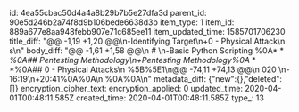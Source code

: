 id: 4ea55cbac50d4a4a8b29b7b5e27dfa3d
parent_id: 90e5d246b2a74f8d9b106bede6638d3b
item_type: 1
item_id: 889a677e8aa948febb907e71c685ee11
item_updated_time: 1585701706230
title_diff: "@@ -1,19 +1,20 @@\n-Identifying Target\n+0 - Physical Attack\n s\n"
body_diff: "@@ -1,61 +1,58 @@\n # \n-Basic Python Scripting %0A* * *%0A## Pentesting Methodology\n+Pentesting Methodology%0A* * *%0A## 0 - Physical Attacks\n  %5B%5E1\n@@ -74,11 +74,13 @@\n 020 \n-16:19\n+20:41%0A%0A\n %0A%0A\n"
metadata_diff: {"new":{},"deleted":[]}
encryption_cipher_text: 
encryption_applied: 0
updated_time: 2020-04-01T00:48:11.585Z
created_time: 2020-04-01T00:48:11.585Z
type_: 13